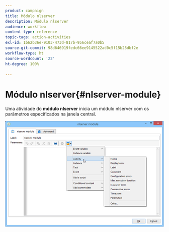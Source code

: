 ```yaml
---
product: campaign
title: Módulo nlserver
description: Módulo nlserver
audience: workflow
content-type: reference
topic-tags: action-activities
exl-id: 1b62b36e-9103-473d-817b-956ceaf7a0b5
source-git-commit: 98d646919fedc66ee9145522ad0c5f15b25dbf2e
workflow-type: ht
source-wordcount: '22'
ht-degree: 100%

---
```


# Módulo nlserver{#nlserver-module}

Uma atividade do **módulo nlserver** inicia um módulo nlserver com os parâmetros especificados na janela central.

![](assets/nlserver_module_edit.png)

